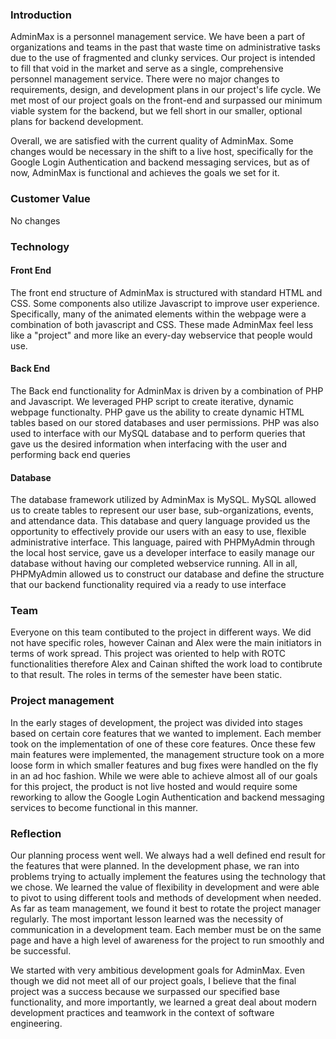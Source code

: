 ### Introduction
AdminMax is a personnel management service. We have been a part of organizations and teams in the past that waste 
time on administrative tasks due to the use of fragmented and clunky services. Our project is intended to fill that 
void in the market and serve as a single, comprehensive personnel management service. There were no major changes to 
requirements, design, and development plans in our project's life cycle. We met most of our project goals on the front-end
and surpassed our minimum viable system for the backend, but we fell short in our smaller, optional plans for backend 
development.

Overall, we are satisfied with the current quality of AdminMax. Some changes would be necessary in the shift to a live host,
specifically for the Google Login Authentication and backend messaging services, but as of now, AdminMax is functional and 
achieves the goals we set for it.

### Customer Value
  No changes
  
### Technology 

   #### Front End
  The front end structure of AdminMax is structured with standard HTML and CSS. Some components also utilize Javascript to
  improve user experience. Specifically, many of the animated elements within the webpage were a combination of both javascript
  and CSS. These made AdminMax feel less like a "project" and more like an every-day webservice that people would use.
    
   #### Back End
  The Back end functionality for AdminMax is driven by a combination of PHP and Javascript. We leveraged PHP script to create
  iterative, dynamic webpage functionalty. PHP gave us the ability to create dynamic HTML tables based on our stored databases 
  and user permissions. PHP was also used to interface with our MySQL database and to perform queries that gave us the desired
  information when interfacing with the user and performing back end queries
    
   #### Database
  The database framework utilized by AdminMax is MySQL. MySQL allowed us to create tables to represent our user base, 
  sub-organizations, events, and attendance data. This database and query language provided us the opportunity to effectively
  provide our users with an easy to use, flexible administrative interface. This language, paired with PHPMyAdmin through the 
  local host service, gave us a developer interface to easily manage our database without having our completed webservice
  running. All in all, PHPMyAdmin allowed us to construct our database and define the structure that our backend functionality
  required via a ready to use interface

### Team
Everyone on this team contibuted to the project in different ways. We did not have specific roles, however Cainan and Alex were
the main initiators in terms of work spread. This project was oriented to help with ROTC functionalities therefore Alex and 
Cainan shifted the work load to contibrute to that result. The roles in terms of the semester have been static. 

### Project management
In the early stages of development, the project was divided into stages based on certain core features that we wanted to implement. Each member took on the implementation of one of these core features. Once these few main features were implemented, the management structure took on a more loose form in which smaller features and bug fixes were handled on the fly in an ad hoc fashion. While we were able to achieve almost all of our goals for this project, the product is not live hosted and would require some reworking to allow the Google Login Authentication and backend messaging services to become functional in this manner.

### Reflection 
Our planning process went well. We always had a well defined end result for the features that were planned. In the development 
phase, we ran into problems trying to actually implement the features using the technology that we chose. We learned the value 
of flexibility in development and were able to pivot to using different tools and methods of development when needed. As far as 
team management, we found it best to rotate the project manager regularly. The most important lesson learned was the necessity 
of communication in a development team. Each member must be on the same page and have a high level of awareness for the project 
to run smoothly and be successful. 

We started with very ambitious development goals for AdminMax. Even though we did not meet all of our project goals, I believe 
that the final project was a success because we surpassed our specified base functionality, and more importantly, we learned a 
great deal about modern development practices and teamwork in the context of software engineering.
